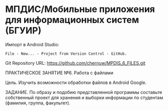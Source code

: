 # МПДИС/Мобильные приложения для информационных систем (БГУИР)

 Импорт в Android Studio:
```
File - New... - Project from Version Control - GitHub.
```

Git Repository URL: https://github.com/chernuw/MPDIS_6_FILES.git

ПРАКТИЧЕСКОЕ ЗАНЯТИЕ  №6. Работа с файлами

Цель. Изучить  возможности обработки файлов в Android Google.

ЗАДАНИЕ.
По образу и подобию представленной программы составьте собственный проект для хранения и выборки информации по студентам (фамилия, группа, факультет).

